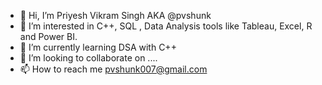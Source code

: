 - 👋 Hi, I’m Priyesh Vikram Singh AKA @pvshunk 
- 👀 I’m interested in C++, SQL , Data Analysis tools like Tableau, Excel, R and Power BI.
- 🌱 I’m currently learning DSA with C++
- 💞️ I’m looking to collaborate on ....
- 📫 How to reach me pvshunk007@gmail.com

<!---
pvshunk/pvshunk is a ✨ special ✨ repository because its `README.md` (this file) appears on your GitHub profile.
You can click the Preview link to take a look at your changes.
--->
